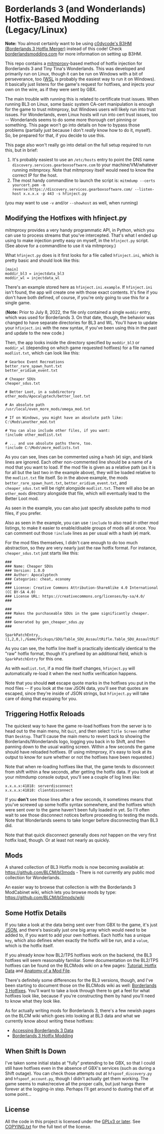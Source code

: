 Borderlands 3 (and Wonderlands) Hotfix-Based Modding (Legacy/Linux)
===================================================================

**Note:** You almost certainly want to be using
[c0dycode's B3HM (Borderlands 3 Hotfix Merger)](https://www.nexusmods.com/borderlands3/mods/244)
instead of this code!  Check [borderlandsmodding.com](http://borderlandsmodding.com/bl3-running-mods/)
for more information on setting up B3HM.

This repo contains a [mitmproxy](https://mitmproxy.org/)-based method of
hotfix injection for Borderlands 3 and Tiny Tina's Wonderlands.  This was
developed and primarily run on Linux, though it can be run on Windows
with a bit of perseverance, too ([WSL](https://docs.microsoft.com/en-us/windows/wsl/install)
is probably the easiest way to run it on Windows).  It basically just
listens for the game's request for hotfixes, and injects your own on
the wire, as if they were sent by GBX.

The main trouble with running this is related to certificate trust issues.
When running BL3 on Linux, some basic system CA-cert manipulation is enough
for the game to trust mitmproxy, but Windows users will likely run into
trust issues.  For Wonderlands, even Linux hosts will run into cert
trust issues, too -- Wonderlands seems to do some more thorough cert
pinning or something.  This page won't go into details on how to bypass those
problems (partially just because I don't *really* know how to do it,
myself).  So, be prepared for that, if you decide to use this.

This page also won't really go into detail on the full setup required to
run this, but in brief:

1. It's probably easiest to use an `/etc/hosts` entry to point the DNS
   name `discovery.services.gearboxsoftware.com` to your machine/VM/whatever
   running mitmproxy.  Note that mitmproxy itself would need to know the
   correct IP for the host.
2. The most handy commandline to launch the script is:
   `mitmdump --certs yourcert.pem -m reverse:https://discovery.services.gearboxsoftware.com/ --listen-host x.x.x.x -p 443 -s hfinject.py`

(you may want to use `-v` and/or `--showhost` as well, when running)

Modifying the Hotfixes with hfinject.py
---------------------------------------

mitmproxy provides a very handy programmatic API, in Python, which
you can use to process streams that you've intercepted.  That's what
I ended up using to make injection pretty easy on myself, in the
`hfinject.py` script.  (See above for a commandline to use it via
mitmproxy.)

What `hfinject.py` does is it first looks for a file called
`hfinject.ini`, which is pretty basic and should look like this:

    [main]
    moddir_bl3 = injectdata_bl3
    moddir_wl = injectdata_wl

There's an example stored here as `hfinject.ini.example`.  If
`hfinject.ini` isn't found, the app will create one with those
exact contents.  It's fine if you don't have both defined, of
course, if you're only going to use this for a single game.

(**Note:** Prior to July 8, 2022, the file only contained a single
`moddir` entry, which was used for Borderlands 3.  On that date,
though, the behavior was changed to have separate directories for
BL3 and WL.  You'll have to update your `hfinject.ini` with the
new syntax, if you've been using this in the past and update to
the new code.)

Then, the app looks inside the directory specified by `moddir_bl3`
or `moddir_wl` (depending on which game requested hotfixes) for a
file named `modlist.txt`, which can look like this:

    # Gearbox Event Recreations
    better_rare_spawn_hunt.txt
    better_eridium_event.txt

    # Cheaper SDUs
    cheaper_sdus.txt

    # Better Loot, in a subdirectory
    other_mods/Apocalyptech/better_loot.txt

    # An absolute path
    /usr/local/even_more_mods/omega_mod.txt

    # If on Windows, you might have an absolute path like:
    C:\Mods\another_mod.txt

    # You can also include other files, if you want:
    !include other_modlist.txt

    # ... and use absolute paths there, too.
    !include C:\Mods\more_modlists.txt

As you can see, lines can be commented using a hash (`#`) sign,
and blank lines are ignored.  Each other non-commented line
should be a name of a mod that you want to load.  If the mod
file is given as a relative path (as it is for all but the last
two in the example above), they will be loaded relative to the
`modlist.txt` file itself.  So in the above example, the mods
`better_rare_spawn_hunt.txt`, `better_eridium_event.txt`, and
`cheaper_sdus.txt` will be right alongside `modlist.txt`.  There
will also be an `other_mods` directory alongside that file,
which will eventually lead to the Better Loot mod.

As seen in the example, you can also just specify absolute paths
to mod files, if you prefer.

Also as seen in the example, you can use `!include` to also read
in other mod listings, to make it easier to enable/disable groups
of mods all at once.  You can comment out those `!include`
lines as per usual with a hash (`#`) mark.

For the mod files themselves, I didn't care enough to do too
much abstraction, so they are very nearly just the raw hotfix
format.  For instance, `cheaper_sdus.txt` just starts like this:

    ###
    ### Name: Cheaper SDUs
    ### Version: 1.0.0
    ### Author: Apocalyptech
    ### Categories: cheat, economy
    ###
    ### License: Creative Commons Attribution-ShareAlike 4.0 International (CC BY-SA 4.0)
    ### License URL: https://creativecommons.org/licenses/by-sa/4.0/
    ###

    ###
    ### Makes the purchaseable SDUs in the game significantly cheaper.
    ###
    ### Generated by gen_cheaper_sdus.py
    ###

    SparkPatchEntry,(1,2,0,),/Game/Pickups/SDU/Table_SDU_AssaultRifle.Table_SDU_AssaultRifle,Lv1,SDUPrice,0,,500

As you can see, the hotfix line itself is practically identically
identical to the "raw" hotfix format, though it's prefixed by
an additional field, which is `SparkPatchEntry` for this one.

As with `modlist.txt`, if a mod file itself changes, `hfinject.py`
will automatically re-load it when the next hotfix verification
happens.

Note that you should **not** escape quote marks in the hotfixes
you put in the mod files -- if you look at the raw JSON data,
you'll see that quotes are escaped, since they're inside of
JSON strings, but `hfinject.py` will take care of doing that
escpaing for you.

Triggering Hotfix Reloads
-------------------------

The quickest way to have the game re-load hotfixes from the server
is to head out to the main menu, hit `Quit`, and then select
`Title Screen` rather than `Desktop`.  That'll cause the main
menu to revert back to showing the Borderlands/Wonderlands logo, logging you
back in to Shift, and then panning down to the usual waiting screen.
Within a few seconds the game should have reloaded hotfixes.
(If using mitmproxy, it's easy to look at its output to know for
sure whether or not the hotfixes have been requested.)

Note that when re-loading hotfixes like that, the game tends to
disconnect from shift within a few seconds, after getting the
hotfix data.  If you look at your mitmdump console output, you'll
see a couple of log lines like:

    x.x.x.x:41818: serverdisconnect
    x.x.x.x:41818: clientdisconnect

If you **don't** see those lines after a few seconds, it
sometimes means that you've screwed up some hotfix syntax
somewhere, and the hotfixes which were sent over to the game
haven't been fully loaded in yet.  So I'll often wait to see
those disconnect notices before proceeding to testing the mods.
Note that Wonderlands seems to take longer before disconnecting
than BL3 did.

Note that that quick disconnect generally does *not* happen
on the very first hotfix load, though.  Or at least not nearly
as quickly.

Mods
----

A shared collection of BL3 Hotfix mods is now becoming available
at: https://github.com/BLCM/bl3mods - There is not currently any
public mod collection for Wonderlands.

An easier way to browse that collection is with the Borderlands 3
ModCabinet wiki, which lets you browse mods by type:
https://github.com/BLCM/bl3mods/wiki

Some Hotfix Details
-------------------

If you take a look at the data being sent over from GBX to the game, it's just
[JSON](https://en.wikipedia.org/wiki/JSON), and there's basically
just one big array which would need to be added to, if you want
to add your own hotfixes.  Each hotfix has a unique `key`, which
also defines when exactly the hotfix will be run, and a `value`,
which is the hotfix itself.

If you already know how BL2/TPS hotfixes work on the backend,
the BL3 hotfixes will seem reasonably familiar.  Some documentation
on the BL2/TPS hotfixes can be found on the BLCMods wiki on a
few pages: [Tutorial: Hotfix Data](https://github.com/BLCM/BLCMods/wiki/Tutorial:-Hotfix-Data#internal-structure)
and [Anatomy of a Mod File](https://github.com/BLCM/BLCMods/wiki/Anatomy-of-a-Mod-File#hotfixes).

There's definitely some differences for the BL3 versions, though,
and I've been starting to document those on the BLCMods wiki as
well: [Borderlands 3 Hotfixes](https://github.com/BLCM/BLCMods/wiki/Borderlands-3-Hotfixes).
You'll want to take a look through there to get a feel for what
hotfixes look like, because if you're constructing them by hand
you'll need to know what they look like.

As for actually writing mods for Borderlands 3, there's a few
newish pages on the BLCM wiki which goes into looking at BL3
data and what we currently know about writing these hotfixes:

 - [Accessing Borderlands 3 Data](https://github.com/BLCM/BLCMods/wiki/Accessing-Borderlands-3-Data)
 - [Borderlands 3 Hotfix Modding](https://github.com/BLCM/BLCMods/wiki/Borderlands-3-Hotfix-Modding)

When Shift Is Down
------------------

I've taken some initial stabs at "fully" pretending to be GBX, so that I could
still have hotfixes even in the absence of GBX's services (such as during a
Shift outage).  You can check those attempts out at `hfspoof_discovery.py` and
`hfspoof_account.py`, though I didn't actually get them working.  The game
seems to make/receive all the proper calls, but just hangs there forever at the
logging-in step.  Perhaps I'll get around to dusting that off at some point...

License
-------

All the code in this project is licensed under the
[GPLv3 or later](https://www.gnu.org/licenses/quick-guide-gplv3.html).
See [COPYING.txt](COPYING.txt) for the full text of the license.

